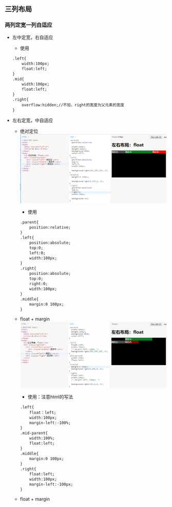 ## 三列布局

### 两列定宽一列自适应

* 左中定宽，右自适应

  * 使用

  ```
  .left{
      width:100px;
      float:left;
  }
  .mid{
      width:100px;
      float:left;
  }
  .right{
      overflow:hidden;//不加，right的宽度为父元素的宽度
  }
  ```

* 左右定宽，中自适应

  * 绝对定位![](/assets/lrm_position.png)

    * 使用

    ```
    .parent{
        position:relative;
    }
    .left{
        position:absolute;
        top:0;
        left:0;
        width:100px;
    }
    .right{
        position:absolute;
        top:0;
        right:0;
        width:100px;
    }
    .middle{
        margin:0 100px;
    }
    ```

  * float + margin![](/assets/lrm_margin.gif)

    * 使用：注意html的写法

    ```
    .left{
        float：left;
        width:100px;
        margin-left:-100%;
    }
    .mid-parent{
        width:100%;
        float:left;
    }
    .middle{
        margin:0 100px;
    }
    .right{
        float:left;
        width:100px;
        margin-left:-100px;
    }
    ```

  * float + margin



